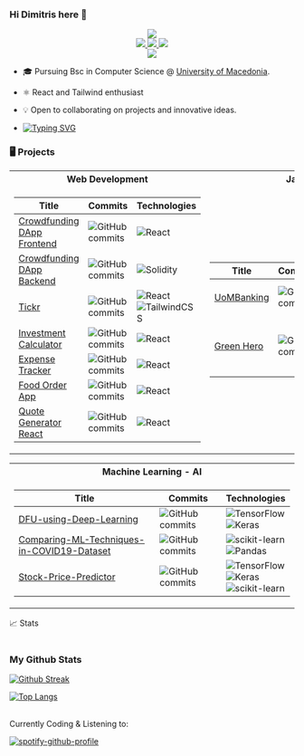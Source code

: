 ### Hi Dimitris here 👋

<p align="center">
<a href="https://github.com/dimsparagis0210">
<a href="https://git.io/typing-svg"><img src="https://readme-typing-svg.demolab.com?font=Fira+Code&duration=1500&pause=500&color=3DEAF7&center=true&vCenter=true&multiline=true&random=false&width=735&height=100&lines=Dimitris+Sparagis;Computer+Science+Student+%7C+Next.js+Developer+%7C+Designer;Software/ML+engineer+on+the+making" /></a></a>
<br/>
<a href="https://www.linkedin.com/in/dimitris-sparagis-625978251">
    <img src="https://img.shields.io/badge/linkedin-%230077B5.svg?style=for-the-badge&logo=linkedin&logoColor=white">
</a>
<a href="mailto:dimsparagis@gmail.com">
    <img src="https://img.shields.io/badge/Gmail-D14836?style=for-the-badge&logo=gmail&logoColor=white">
</a>
<a href="https://medium.com/@dimsparagis">
    <img src="https://img.shields.io/badge/Medium-12100E?style=for-the-badge&logo=medium&logoColor=white)" />
</a>

<br/> 

<a href="https://github.com/dimsparagis0210">
    <img src="https://github-stats-alpha.vercel.app/api?username=dimsparagis0210&cc=22272e&tc=37BCF6&ic=fff&bc=0000">
</a>



</p>

* 🎓 Pursuing Bsc in Computer Science @ [University of Macedonia](https://www.uom.gr/en/dai/computer-science-and-technology). 

* <p>⚛︎  React and Tailwind enthusiast</p>

* 💡 Open to collaborating on projects and innovative ideas. 

* <p><a href="https://git.io/typing-svg"><img src="https://readme-typing-svg.demolab.com?font=Dosis&size=24&duration=1000&color=4DF78C&multiline=true&repeat=false&width=1000&height=34&lines=Everyone+should+learn+how+to+code%2C+it+teaches+you+how+to+think" alt="Typing SVG" /></a></p>

### 🖥️ Projects
<table>
<tr><th>Web Development</th><th>Java - Android</th></tr>
<tr><td>

|Title | Commits | Technologies|
|--|--|--|
| [Crowdfunding DApp Frontend](https://github.com/dimsparagis0210/Crowdfunding-frontend) | ![GitHub commits](https://img.shields.io/github/commit-activity/t/dimsparagis0210/Crowdfunding-frontend?style=for-the-badge) | 	![React](https://img.shields.io/badge/react-%2320232a.svg?style=for-the-badge&logo=react&logoColor=%2361DAFB) |
| [Crowdfunding DApp Backend](https://github.com/dimsparagis0210/Crowdfunding-Smart-Contract.git) | ![GitHub commits](https://img.shields.io/github/commit-activity/t/dimsparagis0210/Crowdfunding-Smart-Contract?style=for-the-badge) | ![Solidity](https://img.shields.io/badge/Solidity-%23363636.svg?style=for-the-badge&logo=solidity&logoColor=white) |
| [Tickr](https://github.com/dimsparagis0210/Tickr-app) | ![GitHub commits](https://img.shields.io/github/commit-activity/t/dimsparagis0210/Tickr-app?style=for-the-badge) | 	![React](https://img.shields.io/badge/react-%2320232a.svg?style=for-the-badge&logo=react&logoColor=%2361DAFB) </br> ![TailwindCSS](https://img.shields.io/badge/tailwindcss-%2338B2AC.svg?style=for-the-badge&logo=tailwind-css&logoColor=white) |
| [Investment Calculator](https://github.com/dimsparagis0210/InvestmentCalculatorApp) | ![GitHub commits](https://img.shields.io/github/commit-activity/t/dimsparagis0210/InvestmentCalculatorApp?style=for-the-badge) | ![React](https://img.shields.io/badge/react-%2320232a.svg?style=for-the-badge&logo=react&logoColor=%2361DAFB)|
| [Expense Tracker](https://github.com/dimsparagis0210/ExpensesAppReact) | ![GitHub commits](https://img.shields.io/github/commit-activity/t/dimsparagis0210/ExpensesAppReact?style=for-the-badge) | ![React](https://img.shields.io/badge/react-%2320232a.svg?style=for-the-badge&logo=react&logoColor=%2361DAFB)|
| [Food Order App](https://github.com/dimsparagis0210/FoodOrderApp) | ![GitHub commits](https://img.shields.io/github/commit-activity/t/dimsparagis0210/FoodOrderApp?style=for-the-badge) | ![React](https://img.shields.io/badge/react-%2320232a.svg?style=for-the-badge&logo=react&logoColor=%2361DAFB) |
| [Quote Generator React](https://github.com/dimsparagis0210/QuoteGeneratorReact) |![GitHub commits](https://img.shields.io/github/commit-activity/t/dimsparagis0210/QuoteGeneratorReact?style=for-the-badge) |![React](https://img.shields.io/badge/react-%2320232a.svg?style=for-the-badge&logo=react&logoColor=%2361DAFB) |


</td><td>

|Title | Commits | Forks | Technologies|
|--|--|--|--|
| [UoMBanking](https://github.com/UOMSystemX/UomBanking) | ![GitHub commits](https://img.shields.io/github/commit-activity/t/UOMSystemX/UomBanking?style=for-the-badge) | ![GitHub forks](https://img.shields.io/github/forks/UOMSystemX/UomBanking?style=for-the-badge) | ![Java](https://img.shields.io/badge/java-%23ED8B00.svg?style=for-the-badge&logo=openjdk&logoColor=white) </br> ![SQLite](https://img.shields.io/badge/sqlite-%2307405e.svg?style=for-the-badge&logo=sqlite&logoColor=white) </br> ![Hibernate](https://img.shields.io/badge/Hibernate-59666C?style=for-the-badge&logo=Hibernate&logoColor=white)|
| [Green Hero](https://github.com/Green-Hero-Android-Group/Green-Hero) | ![GitHub commits](https://img.shields.io/github/commit-activity/t/Green-Hero-Android-Group/Green-Hero?style=for-the-badge) | ![GitHub forks](https://img.shields.io/github/forks/Green-Hero-Android-Group/Green-Hero?style=for-the-badge) |  ![Java](https://img.shields.io/badge/java-%23ED8B00.svg?style=for-the-badge&logo=openjdk&logoColor=white) </br> ![Realm](https://img.shields.io/badge/Realm-39477F?style=for-the-badge&logo=realm&logoColor=white) </br> ![MongoDB](https://img.shields.io/badge/MongoDB-%234ea94b.svg?style=for-the-badge&logo=mongodb&logoColor=white) </br> ![Android Studio](https://img.shields.io/badge/android%20studio-346ac1?style=for-the-badge&logo=android%20studio&logoColor=white)


</td></tr> </table>

<table>
<tr><th>Machine Learning - AI</th></tr>
<tr><td>

|Title | Commits | Technologies|
|--|--|--|
| [DFU-using-Deep-Learning](https://github.com/dimsparagis0210/DFU-using-Deep-Learning.git) |![GitHub commits](https://img.shields.io/github/commit-activity/t/dimsparagis0210/DFU-using-Deep-Learning?style=for-the-badge)  | ![TensorFlow](https://img.shields.io/badge/TensorFlow-%23FF6F00.svg?style=for-the-badge&logo=TensorFlow&logoColor=white) </br> ![Keras](https://img.shields.io/badge/Keras-%23D00000.svg?style=for-the-badge&logo=Keras&logoColor=white) |
| [Comparing-ML-Techniques-in-COVID19-Dataset](https://github.com/dimsparagis0210/Comparing-ML-Techniques-in-COVID19-Dataset.git) |![GitHub commits](https://img.shields.io/github/commit-activity/t/dimsparagis0210/Comparing-ML-Techniques-in-COVID19-Dataset?style=for-the-badge)  | ![scikit-learn](https://img.shields.io/badge/scikit--learn-%23F7931E.svg?style=for-the-badge&logo=scikit-learn&logoColor=white) </br> ![Pandas](https://img.shields.io/badge/pandas-%23150458.svg?style=for-the-badge&logo=pandas&logoColor=white) |
| [Stock-Price-Predictor](https://github.com/dimsparagis0210/Stock-Price-Predictor.git) |![GitHub commits](https://img.shields.io/github/commit-activity/t/dimsparagis0210/Stock-Price-Predictor?style=for-the-badge)  | ![TensorFlow](https://img.shields.io/badge/TensorFlow-%23FF6F00.svg?style=for-the-badge&logo=TensorFlow&logoColor=white) </br> ![Keras](https://img.shields.io/badge/Keras-%23D00000.svg?style=for-the-badge&logo=Keras&logoColor=white) </br> ![scikit-learn](https://img.shields.io/badge/scikit--learn-%23F7931E.svg?style=for-the-badge&logo=scikit-learn&logoColor=white)

</td>
</tr> </table>

<summary>📈 Stats</summary>
<br>

### My Github Stats

[![Github Streak](https://github-readme-streak-stats.herokuapp.com?user=dimsparagis0210&theme=tokyonight)](https://git.io/streak-stats)<br>

[![Top Langs](https://github-readme-stats.vercel.app/api/top-langs/?username=dimsparagis0210&theme=tokyonight&langs_count=10&layout=compact)](https://github.com/anuraghazra/github-readme-stats) <br>


<br>
Currently Coding & Listening to:

[![spotify-github-profile](https://spotify-github-profile.vercel.app/api/view?uid=dimsparagis&cover_image=true&theme=novatorem&show_offline=false&background_color=000000&interchange=false&bar_color=5ca659&bar_color_cover=true)](https://github.com/kittinan/spotify-github-profile)


<!--

